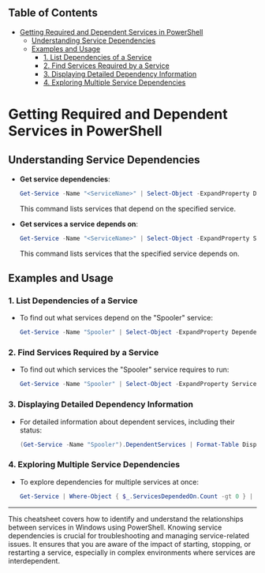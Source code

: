 ## Table of Contents

- [Getting Required and Dependent Services in PowerShell](#getting\required\and\dependent\services\in\powershell)
  - [Understanding Service Dependencies](#Understanding\Service\Dependencies)
  - [Examples and Usage](#Examples\and\Usage)
    - [1. List Dependencies of a Service](#1.\List\Dependencies\of\a\Service)
    - [2. Find Services Required by a Service](#2.\Find\Services\Required\by\a\Service)
    - [3. Displaying Detailed Dependency Information](#3.\Displaying\Detailed\Dependency\Information)
    - [4. Exploring Multiple Service Dependencies](#4.\Exploring\Multiple\Service\Dependencies)


# Getting Required and Dependent Services in PowerShell

## Understanding Service Dependencies
- **Get service dependencies**:
  ```powershell
  Get-Service -Name "<ServiceName>" | Select-Object -ExpandProperty DependentServices
  ```
  This command lists services that depend on the specified service.

- **Get services a service depends on**:
  ```powershell
  Get-Service -Name "<ServiceName>" | Select-Object -ExpandProperty ServicesDependedOn
  ```
  This command lists services that the specified service depends on.

## Examples and Usage

### 1. List Dependencies of a Service
- To find out what services depend on the "Spooler" service:
  ```powershell
  Get-Service -Name "Spooler" | Select-Object -ExpandProperty DependentServices
  ```

### 2. Find Services Required by a Service
- To find out which services the "Spooler" service requires to run:
  ```powershell
  Get-Service -Name "Spooler" | Select-Object -ExpandProperty ServicesDependedOn
  ```

### 3. Displaying Detailed Dependency Information
- For detailed information about dependent services, including their status:
  ```powershell
  (Get-Service -Name "Spooler").DependentServices | Format-Table DisplayName, Status
  ```

### 4. Exploring Multiple Service Dependencies
- To explore dependencies for multiple services at once:
  ```powershell
  Get-Service | Where-Object { $_.ServicesDependedOn.Count -gt 0 } | Select-Object DisplayName, ServicesDependedOn
  ```

---

This cheatsheet covers how to identify and understand the relationships between services in Windows using PowerShell. Knowing service dependencies is crucial for troubleshooting and managing service-related issues. It ensures that you are aware of the impact of starting, stopping, or restarting a service, especially in complex environments where services are interdependent.